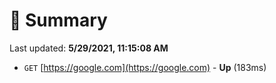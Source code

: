 # 📖 Summary
Last updated: **5/29/2021, 11:15:08 AM**

- `GET` [https://google.com](https://google.com) - **Up** (183ms)
